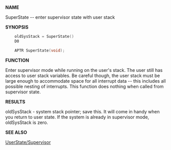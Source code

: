 
**NAME**

SuperState -- enter supervisor state with user stack

**SYNOPSIS**

```c
    oldSysStack = SuperState()
    D0

    APTR SuperState(void);

```
**FUNCTION**

Enter supervisor mode while running on the user's stack. The user
still has access to user stack variables.  Be careful though, the
user stack must be large enough to accommodate space for all
interrupt data -- this includes all possible nesting of interrupts.
This function does nothing when called from supervisor state.

**RESULTS**

oldSysStack - system stack pointer; save this.  It will come in
handy when you return to user state.  If the system
is already in supervisor mode, oldSysStack is zero.

**SEE ALSO**

[UserState/Supervisor](Supervisor)
